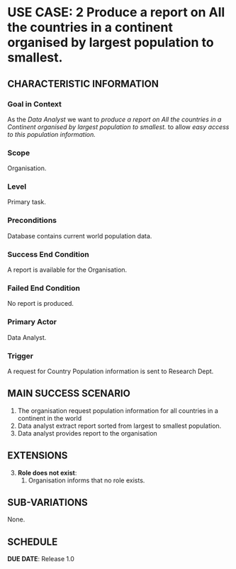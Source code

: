 # USE CASE: 2 Produce a report on All the countries in a continent organised by largest population to smallest.

## CHARACTERISTIC INFORMATION

### Goal in Context

As the *Data Analyst* we want to *produce a report on All the countries in a Continent organised by largest population to smallest.* to allow *easy access to this population information.*

### Scope

Organisation.

### Level

Primary task.

### Preconditions

Database contains current world population data.

### Success End Condition

A report is available for the Organisation.

### Failed End Condition

No report is produced.

### Primary Actor

Data Analyst.

### Trigger

A request for Country Population information is sent to Research Dept.

## MAIN SUCCESS SCENARIO

1. The organisation request population information for all countries in a continent in the world
2. Data analyst extract report sorted from largest to smallest population.
3. Data analyst provides report to the organisation


## EXTENSIONS

3. **Role does not exist**:
    1. Organisation informs that no role exists.

## SUB-VARIATIONS

None.

## SCHEDULE

**DUE DATE**: Release 1.0
